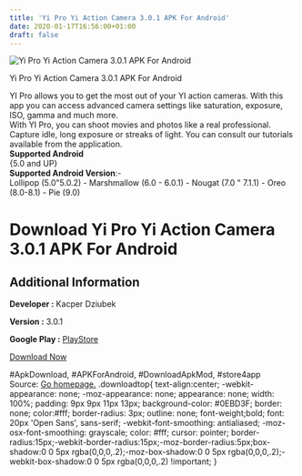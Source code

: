```yaml
---
title: 'Yi Pro Yi Action Camera 3.0.1 APK For Android'
date: 2020-01-17T16:56:00+01:00
draft: false
---
```


![Yi Pro Yi Action Camera 3.0.1 APK For Android](https://i1.wp.com/apkhome.net/wp-content/uploads/2020/01/Yi-Pro-Yi-Action-Camera-3.0.1.png "Yi Pro Yi Action Camera 3.0.1 APK For Android")

  

Yi Pro Yi Action Camera 3.0.1 APK For Android

YI Pro allows you to get the most out of your YI action cameras. With this app you can access advanced camera settings like saturation, exposure, ISO, gamma and much more.  
With YI Pro, you can shoot movies and photos like a real professional. Capture idle, long exposure or streaks of light. You can consult our tutorials available from the application.  
**Supported Android**  
{5.0 and UP}  
**Supported Android Version**:-  
Lollipop (5.0"5.0.2) - Marshmallow (6.0 - 6.0.1) - Nougat (7.0 " 7.1.1) - Oreo (8.0-8.1) - Pie (9.0)

Download Yi Pro Yi Action Camera 3.0.1 APK For Android
======================================================

Additional Information
----------------------

**Developer :** Kacper Dziubek

**Version :** 3.0.1

**Google Play :** [PlayStore](https://play.google.com/store/apps/details?id=com.appsymptote.yipro&hl=en)

  

[Download Now](https://store4app.co/post/yi-pro-yi-action-camera-3-0-1-apk-for-android_1579274269)

  
#ApkDownload, #APKForAndroid, #DownloadApkMod, #store4app  
Source: [Go homepage.](https://store4app.co/post/yi-pro-yi-action-camera-3-0-1-apk-for-android_1579274269) .downloadtop{ text-align:center; -webkit-appearance: none; -moz-appearance: none; appearance: none; width: 100%; padding: 9px 9px 11px 13px; background-color: #0EBD3F; border: none; color:#fff; border-radius: 3px; outline: none; font-weight;bold; font: 20px 'Open Sans', sans-serif; -webkit-font-smoothing: antialiased; -moz-osx-font-smoothing: grayscale; color: #fff; cursor: pointer; border-radius:15px;-webkit-border-radius:15px;-moz-border-radius:5px;box-shadow:0 0 5px rgba(0,0,0,.2);-moz-box-shadow:0 0 5px rgba(0,0,0,.2);-webkit-box-shadow:0 0 5px rgba(0,0,0,.2) !important; }